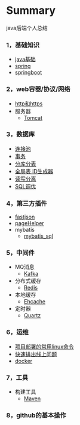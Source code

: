 # Summary
java后端个人总结

### 1，基础知识

*	[java基础](basic-knowledge/java.md)
*	[spring](basic-knowledge/spring.md)
*	[springboot](basic-knowledge/springboot.md)

### 2，web容器/协议/网络
* [http和https](web/http_https.md)
* 服务器
    * [Tomcat]()

### 3，数据库

*	[连接池](data-base/database-connection-pool.md)
* 	[事务](data-base/transaction.md)
* 	[分库分表](data-base/分库分表.md)
* 	[全局表 ID生成器](data-base/id-generate.md)
* 	[读写分离](http://blog.csdn.net/itomge/article/details/6909240)
* 	[SQL调优](data-base/sql-optimize.md)
### 4，第三方插件
 * [fastjson](%E7%AC%AC%E4%B8%89%E6%96%B9jar%E5%8C%85/fastjson.md)
 * [pageHelper](%E7%AC%AC%E4%B8%89%E6%96%B9jar%E5%8C%85/pagehelper.md)
 * mybatis
   * [mybatis_sql](%E7%AC%AC%E4%B8%89%E6%96%B9jar%E5%8C%85/mybatis_sql.md)

### 5，中间件

*	MQ消息
	* [Kafka](/middle-software/kafka.md)
*	分布式缓存
	* [Redis]()
*	本地缓存
	* [Ehcache]()
*	定时器
	* [Quartz]()

### 6，运维
* [项目部署的常用linux命令](/ops/linux.md)
* [快速排出线上问题]()
* [docker](/ops/docker.md)

###  7，工具

*	构建工具
	* [Maven](build/maven.md)
###  8，github的基本操作


        

